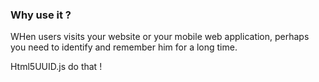 ### Why use it ? ###

WHen users visits your website or your mobile web application, perhaps you need to identify and remember him for a long time.

Html5UUID.js do that !